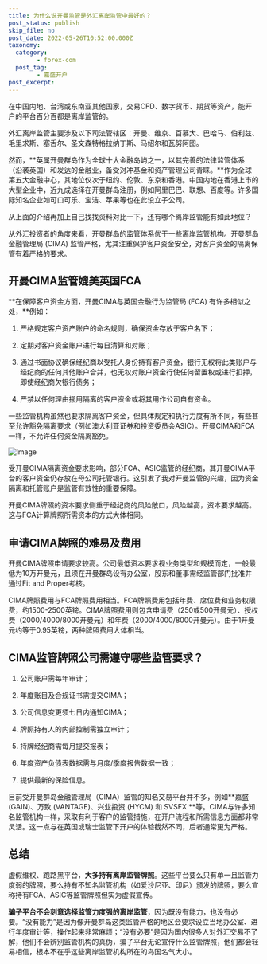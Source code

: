```yaml
---
title: 为什么说开曼监管是外汇离岸监管中最好的？
post_status: publish
skip_file: no
post_date: 2022-05-26T10:52:00.000Z
taxonomy:
  category:
        - forex-com
  post_tag:
        - 嘉盛开户
post_excerpt: 
---
```

在中国内地、台湾或东南亚其他国家，交易CFD、数字货币、期货等资产，能开户的平台百分百都是离岸监管的。

外汇离岸监管主要涉及以下司法管辖区：开曼、维京、百慕大、巴哈马、伯利兹、毛里求斯、塞舌尔、圣文森特格拉纳丁斯、马绍尔和瓦努阿图。

然而，**英属开曼群岛作为全球十大金融岛屿之一，以其完善的法律监管体系（沿袭英国）和发达的金融业，备受对冲基金和资产管理公司青睐。**作为全球第五大金融中心，其地位仅次于纽约、伦敦、东京和香港。中国内地在香港上市的大型企业中，近九成选择在开曼群岛注册，例如阿里巴巴、联想、百度等。许多国际知名企业如可口可乐、宝洁、苹果等也在此设立子公司。

从上面的介绍再加上自己找找资料对比一下，还有哪个离岸监管能有如此地位？

从外汇投资者的角度来看，开曼群岛的监管体系优于一些离岸监管机构。开曼群岛金融管理局 (CIMA) 监管严格，尤其注重保护客户资金安全，对客户资金的隔离保管有着严格的要求。

## 开曼CIMA监管媲美英国FCA

**在保障客户资金方面，开曼CIMA与英国金融行为监管局 (FCA) 有许多相似之处，**例如：

1. 严格规定客户资产账户的命名规则，确保资金存放于客户名下；

1. 定期对客户资金账户进行每日清算和对账；

1. 通过书面协议确保经纪商以受托人身份持有客户资金，银行无权将此类账户与经纪商的任何其他账户合并，也无权对账户资金行使任何留置权或进行扣押，即使经纪商欠银行债务；

1. 严禁以任何理由挪用隔离的客户资金或将其用作公司自有资金。

一些监管机构虽然也要求隔离客户资金，但具体规定和执行力度有所不同，有些甚至允许豁免隔离要求（例如澳大利亚证券和投资委员会ASIC）。开曼CIMA和FCA一样，不允许任何资金隔离豁免。

![Image](https://prod-files-secure.s3.us-west-2.amazonaws.com/39ed1227-6d7d-4570-be36-9ccd4a2c4241/bd849744-3fcb-4a37-8312-357962c8f065/image.png?X-Amz-Algorithm=AWS4-HMAC-SHA256&X-Amz-Content-Sha256=UNSIGNED-PAYLOAD&X-Amz-Credential=ASIAZI2LB466SSLNNAW7%2F20250717%2Fus-west-2%2Fs3%2Faws4_request&X-Amz-Date=20250717T041357Z&X-Amz-Expires=3600&X-Amz-Security-Token=IQoJb3JpZ2luX2VjEFMaCXVzLXdlc3QtMiJHMEUCIEpC5yjcOpLTThhLRMvVmebtFnTzh2VqaeWxYm3NSDd3AiEAmij3NjgCCyG%2Flfje5b9nJJqd5rs4OGz43uZvjzQtO1Iq%2FwMIbBAAGgw2Mzc0MjMxODM4MDUiDFbl%2BgK363ySOPfbbircA1T%2B%2BAL9B%2FufT1kf7ZZdXMCjurGDBeehtnvdjDwMDSc9nki%2F9%2BvLPBblqiuqTHK2I3eb6hb7hiUX5Cx%2BO1RgGt9n%2F2pgSRkdIvdYJyMFcNAwevxnhfCjoB4WuqnxkfThwrc%2BE2iIm8u9ZU7B4sl16VpxBoaKlYS8xY%2BCYqDmm%2BBgDLzxkLXvN7tmk1XRmhOWWyg7C%2FuBzkRwS3i02Qv9b4hR%2FCODeWm%2FLGNHTVU888%2FsLOg5kilJ8ORrzanbqbRnwGnwEwJDFywEqzwfOwBQObPDYyRU6R%2F2MDT8fKYUjF%2F5trhkbRy%2FH%2FBSqE%2B1MiG0vfWtZtX5yRGeD3h0yDtWd7xJt19U%2FmHFvw8no2ntRurdqIyekKXYferM9OgAx1J3GyLTu7c9N%2BsSNMkkpQVwhBsIpSyQNeot%2BF44LZ0xZwmnEiR7fVWqYhv3lEBjUnCmD9gXJtYJJ2F%2B%2BHTMwANaFHIB%2BqsqgoPxbrsi11GFxSIBvbRndeH4HJUwUDrsmpOZKDwiK6tujdOzgMQ71aL1EbU5PKGu6d0n0s4ZlSaTmMtyOiRvFGnxekDbVUX7bXq5ytyUIbN4ONxf%2FrLB42UIBSwQ0Fh52GgkNaREjcdNxo5IPbQ1%2F8o3kvYbxD72MKjT4cMGOqUBHF2Vs8BKGa6ik1c7F4yYsCNzk1pRSxs0FGfdIdwkMJPhFaQTXgGEPTdnAjZ9%2FOy1fVmeGx889EQuBGV3oRn%2BDrzP3HyskdBeVCgHvJe9z%2F0ob1xhtgBzy3mNtpob0QJDPYUz369bZ%2BvgAdooQ5NVL7ghUI7cKEZPnstT%2FEcUlNEDAkCWVcs2eW1%2FgC0uALDgqubK%2Bl2ly7Gd1EEl2TN9VUpVGXou&X-Amz-Signature=87bd9b346b935d109acae9f265948766389c222e32d74521825e4265a57c1854&X-Amz-SignedHeaders=host&x-amz-checksum-mode=ENABLED&x-id=GetObject)

受开曼CIMA隔离资金要求影响，部分FCA、ASIC监管的经纪商，其开曼CIMA平台的客户资金仍存放在母公司托管银行。这引发了我对开曼监管的兴趣，因为资金隔离和托管账户是监管有效性的重要保障。

开曼CIMA牌照的资本要求侧重于经纪商的风险敞口，风险越高，资本要求越高。这与FCA计算牌照所需资本的方式大体相同。

## **申请CIMA牌照的难易及费用**

开曼CIMA牌照申请要求较高。公司最低资本要求视业务类型和规模而定，一般最低为10万开曼元，且须在开曼群岛设有办公室，股东和董事需经监管部门批准并通过Fit and Proper考核。

CIMA牌照费用与FCA牌照费用相当。FCA牌照费用包括年费、席位费和业务权限费，约1500-2500英镑。CIMA牌照费用则包含申请费（250或500开曼元）、授权费（2000/4000/8000开曼元）和年费（2000/4000/8000开曼元）。由于1开曼元约等于0.95英镑，两种牌照费用大体相当。

## CIMA监管牌照公司需遵守哪些监管要求？

1. 公司账户需每年审计；

1. 年度账目及合规证书需提交CIMA；

1. 公司信息变更须七日内通知CIMA；

1. 牌照持有人的内部控制需独立审计；

1. 持牌经纪商需每月提交报表；

1. 年度资产负债表数据需与月度/季度报告数据一致；

1. 提供最新的保险信息。

目前受开曼群岛金融管理局（CIMA）监管的知名交易平台并不多，例如**嘉盛 (GAIN)、万致 (VANTAGE)、兴业投资 (HYCM) 和 SVSFX **等。CIMA与许多知名监管机构一样，采取有利于客户的监管措施，在开户流程和所需信息方面都非常灵活。这一点与在英国或瑞士监管下开户的体验截然不同，后者通常更为严格。

## 总结

虚假维权、跑路黑平台，**大多持有离岸监管牌照**。这些平台要么只有单一且监管力度弱的牌照，要么持有不知名监管机构（如爱沙尼亚、印尼）颁发的牌照，要么宣称持有FCA、ASIC等监管牌照但实为虚假宣传。

**骗子平台不会刻意选择监管力度强的离岸监管**，因为既没有能力，也没有必要。“没有能力”是因为像开曼群岛这类监管严格的地区会要求设立当地办公室、进行年度审计等，操作起来非常麻烦；“没有必要”是因为国内很多人对外汇交易不了解，他们不会辨别监管机构的真伪，骗子平台无论宣传什么监管牌照，他们都会轻易相信，根本不在乎这些离岸监管机构所在的岛国名气大小。